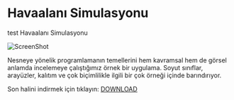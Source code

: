 Havaalanı Simulasyonu
=========
test
Havaalanı Simulasyonu

![ScreenShot](http://i.imgur.com/LHY0d2d.png)

Nesneye yönelik programlamanın temellerini hem kavramsal hem de görsel anlamda incelemeye çalıştığımız örnek bir uygulama. Soyut sınıflar, arayüzler, kalıtım ve çok biçimlilikle ilgili bir çok örneği içinde barındırıyor. 

Son halini indirmek için tıklayın:
[DOWNLOAD](https://github.com/roser137/havaalani/archive/master.zip)

